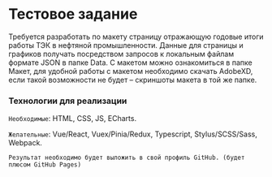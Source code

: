 # Тестовое задание


Требуется разработать по макету страницу отражающую годовые итоги работы ТЭК в нефтяной промышленности. 
Данные для страницы и графиков получать посредством запросов к локальным файлам формате JSON в папке Data. C макетом можно ознакомиться в папке Макет, для удобной работы с макетом необходимо скачать AdobeXD, если такой возможности не будет – скриншоты макета в той же папке.

### Технологии для реализации


```Необходимые```: HTML, CSS, JS, ECharts.

```Желательные```: Vue/React, Vuex/Pinia/Redux, Typescript, Stylus/SCSS/Sass, Webpack.

```Результат необходимо будет выложить в свой профиль GitHub. (будет плюсом GitHub Pages)```
